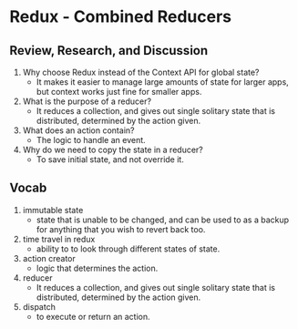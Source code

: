# Redux - Combined Reducers

## Review, Research, and Discussion  

1. Why choose Redux instead of the Context API for global state?  
    - It makes it easier to manage large amounts of state for larger apps, but context works just fine for smaller apps.
2. What is the purpose of a reducer?
    - It reduces a collection, and gives out single solitary state that is distributed, determined by the action given.
3. What does an action contain?
    - The logic to handle an event.
4. Why do we need to copy the state in a reducer?
    - To save initial state, and not override it.

## Vocab  

1. immutable state
    - state that is unable to be changed, and can be used to as a backup for anything that you wish to revert back too.
2. time travel in redux
    - ability to to look through different states of state.
3. action creator
    - logic that determines the action.
4. reducer
    - It reduces a collection, and gives out single solitary state that is distributed, determined by the action given.
5. dispatch
    - to execute or return an action.
